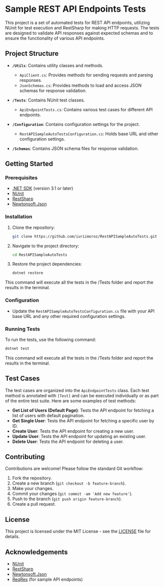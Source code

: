 # Sample REST API Endpoints Tests

This project is a set of automated tests for REST API endpoints, utilizing NUnit for test execution and RestSharp for making HTTP requests. The tests are designed to validate API responses against expected schemas and to ensure the functionality of various API endpoints.

## Project Structure

- **`/Utils`**: Contains utility classes and methods.
  - `ApiClient.cs`: Provides methods for sending requests and parsing responses.
  - `JsonSchemas.cs`: Provides methods to load and access JSON schemas for response validation.

- **`/Tests`**: Contains NUnit test classes.
  - `ApiEndpointTests.cs`: Contains various test cases for different API endpoints.

- **`/Configuration`**: Contains configuration settings for the project.
  - `RestAPISampleAutoTestsConfiguration.cs`: Holds base URL and other configuration settings.

- **`/Schemas`**: Contains JSON schema files for response validation.

## Getting Started

### Prerequisites

- [.NET SDK](https://dotnet.microsoft.com/download) (version 3.1 or later)
- [NUnit](https://nunit.org/)
- [RestSharp](https://restsharp.dev/)
- [Newtonsoft.Json](https://www.newtonsoft.com/json)

### Installation

1. Clone the repository:
    ```bash
    git clone https://github.com/iuriimoroz/RestAPISampleAutoTests.git
    ```
2. Navigate to the project directory:
    ```bash
    cd RestAPISampleAutoTests
    ```
3. Restore the project dependencies:
    ```bash
    dotnet restore
    ```
This command will execute all the tests in the /Tests folder and report the results in the terminal.

### Configuration

- Update the `RestAPISampleAutoTestsConfiguration.cs` file with your API base URL and any other required configuration settings.

### Running Tests

To run the tests, use the following command:
```bash
dotnet test
```
This command will execute all the tests in the /Tests folder and report the results in the terminal.

## Test Cases

The test cases are organized into the `ApiEndpointTests` class. Each test method is annotated with `[Test]` and can be executed individually or as part of the entire test suite. Here are some examples of test methods:

- **Get List of Users (Default Page)**: Tests the API endpoint for fetching a list of users with default pagination.
- **Get Single User**: Tests the API endpoint for fetching a specific user by ID.
- **Create User**: Tests the API endpoint for creating a new user.
- **Update User**: Tests the API endpoint for updating an existing user.
- **Delete User**: Tests the API endpoint for deleting a user.

## Contributing

Contributions are welcome! Please follow the standard Git workflow:

1. Fork the repository.
2. Create a new branch (`git checkout -b feature-branch`).
3. Make your changes.
4. Commit your changes (`git commit -am 'Add new feature'`).
5. Push to the branch (`git push origin feature-branch`).
6. Create a pull request.

## License

This project is licensed under the MIT License - see the [LICENSE](LICENSE) file for details.

## Acknowledgements

- [NUnit](https://nunit.org/)
- [RestSharp](https://restsharp.dev/)
- [Newtonsoft.Json](https://www.newtonsoft.com/json)
- [ReqRes](https://reqres.in/) (for sample API endpoints)
